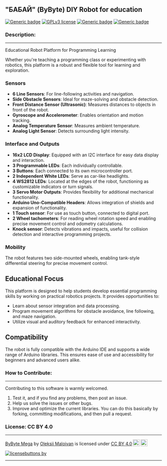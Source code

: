 ## **"БАБАЙ" (ByByte)** DIY Robot for education 

[![Generic badge](https://img.shields.io/badge/version-1.1.0-blue.svg)](https://github.com/vergilium/rony_bot)
[![GPLv3 license](https://img.shields.io/badge/License-GPLv3-blue.svg)](https://github.com/vergilium/rony_bot?tab=GPL-3.0-1-ov-file)
[![Generic badge](https://img.shields.io/badge/EasyEDA-blue.svg)](https://easyeda.com/)
[![Generic badge](https://img.shields.io/badge/Arduino-blue.svg)](https://www.arduino.cc/)


### Description:
___

Educational Robot Platform for Programming Learning

Whether you're teaching a programming class or experimenting with robotics, this platform is a robust and flexible tool for learning and exploration.


### Sensors
- **6 Line Sensors**: For line-following activities and navigation.
- **Side Obstacle Sensors**: Ideal for maze-solving and obstacle detection.
- **Front Distance Sensor (Ultrasonic)**: Measures distances to objects in front of the robot.
- **Gyroscope and Accelerometer**: Enables orientation and motion tracking.
- **Analog Temperature Sensor**: Measures ambient temperature.
- **Analog Light Sensor**: Detects surrounding light intensity.


### Interface and Outputs
- **16x2 LCD Display**: Equipped with an I2C interface for easy data display and interaction.
- **3 Programmable LEDs**: Each individually controllable.
- **3 Buttons**: Each connected to its own microcontroller port.
- **2 Independent White LEDs**: Serve as car-like headlights.
- **4 WS2812 LEDs**: Located at the edges of the robot, functioning as customizable indicators or turn signals.
- **3 Servo Motor Outputs**: Provides flexibility for additional mechanical functionality.
- **Arduino Uno-Compatible Headers**: Allows integration of shields and expansion of functionality.
- **1 Touch sensor**: For use as touch button, connected to digital port.
- **2 Wheel tachometers**: For reading wheel rotation speed and enabling precise movement control and odometry calculations. 
- **Knock sensor**: Detects vibrations and impacts, useful for collision detection and interactive programming projects. 

### Mobility
The robot features two side-mounted wheels, enabling tank-style differential steering for precise movement control.

## Educational Focus
This platform is designed to help students develop essential programming skills by working on practical robotics projects. It provides opportunities to:
- Learn about sensor integration and data processing.
- Program movement algorithms for obstacle avoidance, line following, and maze navigation.
- Utilize visual and auditory feedback for enhanced interactivity.

## Compatibility
The robot is fully compatible with the Arduino IDE and supports a wide range of Arduino libraries. This ensures ease of use and accessibility for beginners and advanced users alike.


### How to Contribute:
___

Contributing to this software is warmly welcomed.

  1. Test it, and if you find any problems, then post an issue.
  2. Help us solve the issues or other bugs.
  3. Improve and optimize the current libraries. You can do this basically by forking, committing modifications, and then pull a request. 


### License: **CC BY 4.0**
___

<p xmlns:cc="http://creativecommons.org/ns#" xmlns:dct="http://purl.org/dc/terms/"><a property="dct:title" rel="cc:attributionURL" href="https://github.com/vergilium/rony_bot">ByByte Mega</a> by <a rel="cc:attributionURL dct:creator" property="cc:attributionName" href="https://github.com/vergilium">Oleksii Maloivan</a> is licensed under <a href="https://creativecommons.org/licenses/by/4.0/?ref=chooser-v1" target="_blank" rel="license noopener noreferrer" style="display:inline-block;">CC BY 4.0<img style="height:22px!important;margin-left:3px;vertical-align:text-bottom;" src="https://mirrors.creativecommons.org/presskit/icons/cc.svg?ref=chooser-v1" alt=""><img style="height:22px!important;margin-left:3px;vertical-align:text-bottom;" src="https://mirrors.creativecommons.org/presskit/icons/by.svg?ref=chooser-v1" alt=""></a></p>

[![licensebuttons by](https://licensebuttons.net/l/by/3.0/88x31.png)](https://creativecommons.org/licenses/by/4.0)

___